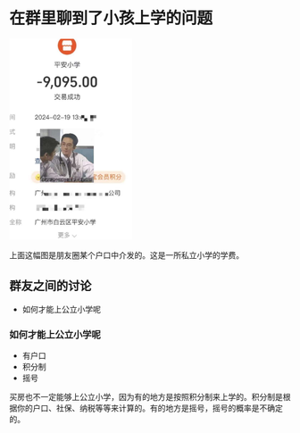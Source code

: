# 在群里聊到了小孩上学的问题

![img_1.png](./img/child.png)

上面这幅图是朋友圈某个户口中介发的。这是一所私立小学的学费。

## 群友之间的讨论
- 如何才能上公立小学呢

### 如何才能上公立小学呢
- 有户口
- 积分制
- 摇号

买房也不一定能够上公立小学，因为有的地方是按照积分制来上学的。积分制是根据你的户口、社保、纳税等等来计算的。有的地方是摇号，摇号的概率是不确定的。
